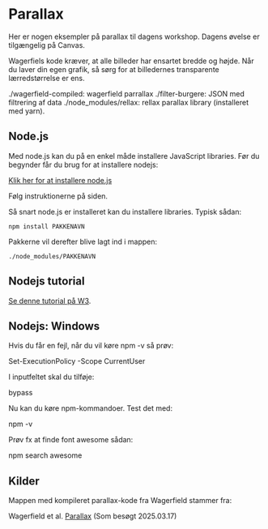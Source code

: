 # Parallax

Her er nogen eksempler på parallax til dagens workshop. Dagens øvelse er tilgængelig på Canvas.

Wagerfiels kode kræver, at alle billeder har ensartet bredde og højde. Når du laver din egen grafik, så sørg for at billedernes transparente lærredstørrelse er ens.

./wagerfield-compiled: wagerfield parrallax
./filter-burgere: JSON med filtrering af data
./node_modules/rellax: rellax parallax library (installeret med yarn).

## Node.js

Med node.js kan du på en enkel måde installere JavaScript libraries. Før du begynder får du brug for at installere nodejs:

[Klik her for at installere node.js](https://nodejs.org/en)

Følg instruktionerne på siden.

Så snart node.js er installeret kan du installere libraries. Typisk sådan:


~~~~
npm install PAKKENAVN
~~~~

Pakkerne vil derefter blive lagt ind i mappen:

~~~~
./node_modules/PAKKENAVN
~~~~

## Nodejs tutorial

[Se denne tutorial på W3](https://www.w3schools.com/nodejs/).

## Nodejs: Windows

Hvis du får en fejl, når du vil køre npm -v så prøv:

Set-ExecutionPolicy -Scope CurrentUser

I inputfeltet skal du tilføje:

bypass

Nu kan du køre npm-kommandoer. Test det med:

npm -v

Prøv fx at finde font awesome sådan:

npm search awesome

## Kilder

Mappen med kompileret parallax-kode fra Wagerfield stammer fra:

Wagerfield et al. [Parallax](https://github.com/wagerfield/parallax/releases) (Som besøgt 2025.03.17)